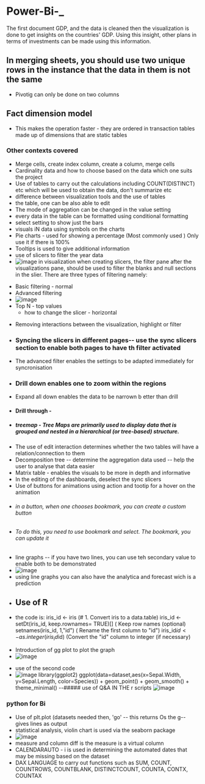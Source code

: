 # Power-Bi-_
The first document GDP, and the data is cleaned then the visualization is done to get insights on the countries' GDP. Using this insight, other plans in terms of investments can be made using this information.
## In merging sheets, you should use two unique rows in the instance that the data in them is not the same
- Pivotig can only be done on two columns
## Fact dimension model 
- This makes the operation faster - they are ordered in transaction tables made up of dimensions that are static tables
### Other contexts covered
- Merge cells, create index column, create a column, merge cells
- Cardinality data and how to choose based on the data which one suits the project 
- Use of tables to carry out the calculations including COUNT(DISTINCT) etc which will be used to obtain the data, don't summarize etc
- difference between visualization tools and the use of tables
- the table, one can be also able to edit
- The mode of aggregation can be changed in the value setting
- every data in the table can be formatted using conditional formatting
- select setting to show just the bars
- visuals iN data using symbols on the charts
- Pie charts - used for showing a percentage (Most commonly used ) Only use it if there is 100%
- Tooltips is used to give additional information
- use of slicers to filter the year data
- ![image](https://github.com/user-attachments/assets/b0e45bbb-c4cf-4f26-9918-047a97200dc7)
in visualization when creating slicers, the filter pane after the visualizations pane, should be used to filter the blanks and null sections in the slier. There are three types of filtering namely:
* Basic filtering - normal
* Advanced filtering
* ![image](https://github.com/user-attachments/assets/f46b41d3-99e4-4fdc-bd23-9a6e0b5db662)
* Top N - top values
  - how to change the slicer - horizontal 
- Removing interactions between the visualization, highlight or filter
- ### Syncing the slicers in different pages-- use the sync slicers section to enable both pages to have th filter activated
- The advanced filter enables the settings to be adapted immediately for syncronisation 
- ### Drill down enables one to zoom within the regions
- Expand all down enables the data to be narrown b etter than drill
- #### Drill through -
- ##### treemap - Tree Maps are primarily used to display data that is grouped and nested in a hierarchical (or tree-based) structure. 
- The use of edit interaction determines whether the two tables will have a relation/connection to them
- Decomposition tree -- determine the aggregation data used -- help the user to analyse that data easier
- Matrix table - enables the visuals to be more in depth and informative
- In the editing of the dashboards, deselect the sync slicers
- Use of buttons for animations using action and tootip for a hover on the animation
- ###### in a button, when one chooses bookmark, you can create  a custom button
- ###### To do this, you need to use bookmark and select. The bookmark, you can update it
- line graphs -- if you have two lines, you can use teh secondary value to enable both to be demonstrated
- ![image](https://github.com/user-attachments/assets/e5f90950-b83f-44c7-a2c3-f125c830e9c3)
- using line graphs you can also have the analytica and forecast wich is a prediction
- ## Use of R
- the code is:
iris_id <- iris (# 1. Convert iris to a data.table)
iris_id <- setDt(iris_id, keep.rownames= TRUE)[] ( Keep row names (optional)
setnames(iris_id, 1,"id")  ( Rename the first column to "id")
iris_id$id <- as.integer(iris_id$id)  (Convert the "id" column to integer (if necessary)
* Introduction of gg plot to plot the graph
* ![image](https://github.com/user-attachments/assets/ac00da09-c3b9-425e-bc79-55a019b7caa5)
- use of the second code
- ![image](https://github.com/user-attachments/assets/732a95a2-461c-4851-9f44-f85aa1db3c37)
library(ggplot2)
ggplot(data=dataset,aes(x=Sepal.Width, y=Sepal.Length, color=Species)) + geom_point() + geom_smooth() + theme_minimal()
--##### use of Q&A IN THE r scripts
  ![image](https://github.com/user-attachments/assets/58ffc1ad-8d02-4ac1-9e94-f95d5f3a249d)
### python for Bi 
- Use of plt.plot (datasets needed then, 'go' -- this returns Os the g-- gives lines as output
- statistical analysis, violin chart is used via the seaborn package
- ![image](https://github.com/user-attachments/assets/ac1ac34d-a6e7-4f95-8b97-67b90e3f0437)
- measure and column diff is the measure is a virtual column
- CALENDARAUTO - i is used in determining the automated dates that may be missing based on the dataset
- DAX LANGUAGE to carry out functions such as SUM, COUNT, COUNTROWS, COUNTBLANK, DISTINCTCOUNT, COUNTA, CONTX, COUNTAX
